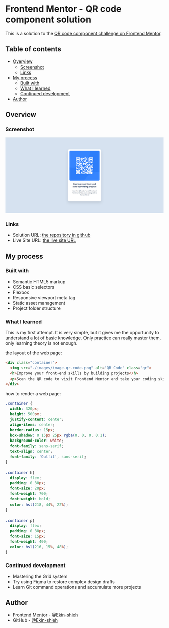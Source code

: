 # Frontend Mentor - QR code component solution

This is a solution to the [QR code component challenge on Frontend Mentor](https://www.frontendmentor.io/challenges/qr-code-component-iux_sIO_H).

## Table of contents

- [Overview](#overview)
  - [Screenshot](#screenshot)
  - [Links](#links)
- [My process](#my-process)
  - [Built with](#built-with)
  - [What I learned](#what-i-learned)
  - [Continued development](#continued-development)
- [Author](#author)

## Overview

### Screenshot

![The final screenshot of the webpage](./final-webpage.png)

### Links

- Solution URL: [the repository in github](https://github.com/Ekin-shieh/qr-code-component)
- Live Site URL: [the live site URL](https://ekin-shieh.github.io/qr-code-component/)

## My process

### Built with

- Semantic HTML5 markup
- CSS basic selectors
- Flexbox
- Responsive viewport meta tag
- Static asset management
- Project folder structure

### What I learned

This is my first attempt. It is very simple, but it gives me the opportunity to understand a lot of basic knowledge.
Only practice can really master them, only learning theory is not enough.

the layout of the web page:
```html
<div class="container">
  <img src="./images/image-qr-code.png" alt="QR Code" class="qr">
  <h>Improve your front-end skills by building projects</h>
  <p>Scan the QR code to visit Frontend Mentor and take your coding skills to the next level</p>
</div>
```

how to render a web page:
```css
.container {
  width: 320px;
  height: 500px;
  justify-content: center;
  align-items: center;
  border-radius: 15px;
  box-shadow: 0 15px 25px rgba(0, 0, 0, 0.1);
  background-color: white;
  font-family: sans-serif;
  text-align: center;
  font-family: 'Outfit', sans-serif;
}

.container h{
  display: flex;
  padding: 0 30px;
  font-size: 20px;
  font-weight: 700;
  font-weight: bold;
  color: hsl(218, 44%, 22%);
}

.container p{
  display: flex;
  padding: 0 30px;
  font-size: 15px;
  font-weight: 400;
  color: hsl(216, 15%, 48%);
}
```

### Continued development

- Mastering the Grid system
- Try using Figma to restore complex design drafts
- Learn Git command operations and accumulate more projects

## Author

- Frontend Mentor - [@Ekin-shieh](https://www.frontendmentor.io/profile/Ekin-shieh)
- GitHub - [@Ekin-shieh](https://github.com/Ekin-shieh)